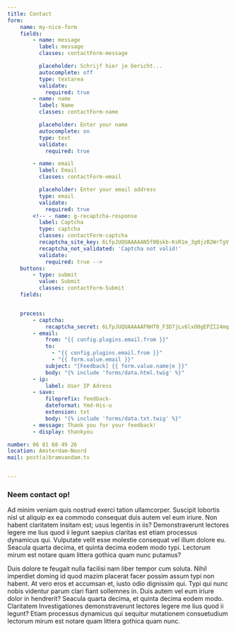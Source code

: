 ```yaml
---
title: Contact
form:
    name: my-nice-form
    fields:
        - name: message
          label: message
          classes: contactForm-message

          placeholder: Schrijf hier je bericht...
          autocomplete: off
          type: textarea
          validate:
            required: true
        - name: name
          label: Name
          classes: contactForm-name

          placeholder: Enter your name
          autocomplete: on
          type: text
          validate:
            required: true

        - name: email
          label: Email
          classes: contactForm-email

          placeholder: Enter your email address
          type: email
          validate:
            required: true
        <!-- - name: g-recaptcha-response
          label: Captcha
          type: captcha
          classes: contactForm-captcha
          recaptcha_site_key: 6LfpJUQUAAAAAN5f0Bskb-KsR1m_3g0jzB2WrTgV
          recaptcha_not_validated: 'Captcha not valid!'
          validate:
            required: true -->
    buttons:
        - type: submit
          value: Submit
          classes: contactForm-Submit
    fields:


    process:
        - captcha:
            recaptcha_secret: 6LfpJUQUAAAAAFNHT0_F3D7jLv6lxO0gEPZI24mq
        - email:
            from: "{{ config.plugins.email.from }}"
            to:
              - "{{ config.plugins.email.from }}"
              - "{{ form.value.email }}"
            subject: "[Feedback] {{ form.value.name|e }}"
            body: "{% include 'forms/data.html.twig' %}"
        - ip:
            label: User IP Adress
        - save:
            fileprefix: feedback-
            dateformat: Ymd-His-u
            extension: txt
            body: "{% include 'forms/data.txt.twig' %}"
        - message: Thank you for your feedback!
        - display: thankyou

number: 06 81 68 49 26
location: Amsterdam-Noord
mail: post(a)bramvandam.tv


---
```

### Neem contact op!

Ad minim veniam quis nostrud exerci tation ullamcorper. Suscipit lobortis nisl ut aliquip ex ea commodo consequat duis autem vel eum iriure. Non habent claritatem insitam est; usus legentis in iis? Demonstraverunt lectores legere me lius quod ii legunt saepius claritas est etiam processus dynamicus qui. Vulputate velit esse molestie consequat vel illum dolore eu. Seacula quarta decima, et quinta decima eodem modo typi. Lectorum mirum est notare quam littera gothica quam nunc putamus?

Duis dolore te feugait nulla facilisi nam liber tempor cum soluta. Nihil imperdiet doming id quod mazim placerat facer possim assum typi non habent. At vero eros et accumsan et, iusto odio dignissim qui. Typi qui nunc nobis videntur parum clari fiant sollemnes in. Duis autem vel eum iriure dolor in hendrerit? Seacula quarta decima, et quinta decima eodem modo. Claritatem Investigationes demonstraverunt lectores legere me lius quod ii legunt? Etiam processus dynamicus qui sequitur mutationem consuetudium lectorum mirum est notare quam littera gothica quam nunc.
